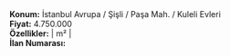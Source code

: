 ## 

**Konum:** İstanbul Avrupa / Şişli / Paşa Mah. / Kuleli Evleri  
**Fiyat:** 4.750.000  
**Özellikler:**  |  m² |   
**İlan Numarası:** 
